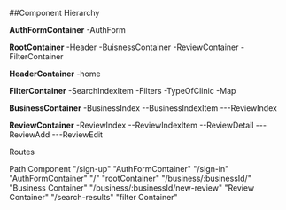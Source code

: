 ##Component Hierarchy

**AuthFormContainer**
-AuthForm

**RootContainer**
-Header
-BuisnessContainer
-ReviewContainer
-FilterContainer

**HeaderContainer**
-home


**FilterContainer**
-SearchIndexItem
-Filters
-TypeOfClinic
-Map

**BusinessContainer**
-BusinessIndex
--BusinessIndexItem
---ReviewIndex


**ReviewContainer**
-ReviewIndex
--ReviewIndexItem
--ReviewDetail
---ReviewAdd
---ReviewEdit


Routes

Path	Component
"/sign-up"	"AuthFormContainer"
"/sign-in"	"AuthFormContainer"
"/"	"rootContainer"
"/business/:businessId/"	"Business Container"
"/business/:businessId/new-review"	"Review Container"
"/search-results"	"filter Container"
